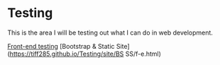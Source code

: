 # Testing
This is the area I will be testing out what I can do in web development.

[Front-end testing](https://tiff285.github.io/Testing/site/CSS3/f-e.html)
[Bootstrap & Static Site](https://tiff285.github.io/Testing/site/BS SS/f-e.html)